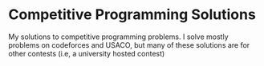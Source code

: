 # Competitive Programming Solutions

My solutions to competitive programming problems. I solve mostly problems on codeforces and USACO, but many of these solutions are for other contests (i.e, a university hosted contest)
